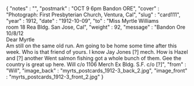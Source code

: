 {
  "notes" : "",
  "postmark" : "OCT 9 6pm Bandon ORE",
  "cover" : "Photograph: First Presbyterian Church, Ventura, Cal",
  "slug" : "card111",
  "year" : 1912,
  "date" : "1912-10-09",
  "to" : "Miss Myrtle Williams<br> room 18 Rea Bldg. San Jose, Cal",
  "weight" : 92,
  "message" : "Bandon Ore 10/8/12<br>Dear Myrtle<br>Am still on the same old run. Am going to be home some time after this week. Who is that friend of yours. I know Jay Jones [?] mech. How is Hazel and [?] another Went salmon fishing got a whole bunch of them. Gee the country is great up here. Will c/o 1106 Merch Ex Bldg. S.F. c/o [?]",
  "from" : "Will",
  "image_back" : "myrts_postcards_1912-3_back_2.jpg",
  "image_front" : "myrts_postcards_1912-3_front_2.jpg"
}
